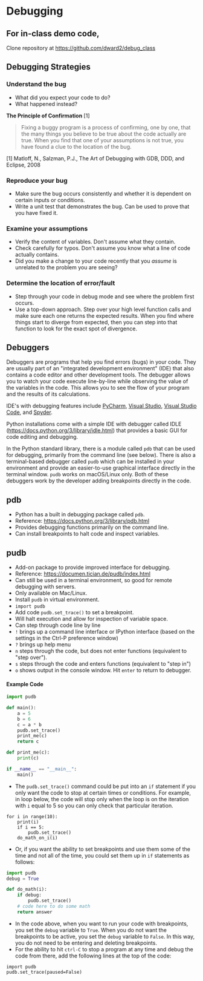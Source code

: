 # Debugging
## For in-class demo code,  
<!--- click [here](./debugging_code/debug_demo.py).--->  
Clone repository at <https://github.com/dward2/debug_class>

<!---
**Summer 2020**
Class code at <https://github.com/dward2/debug_demo>
--->

## Debugging Strategies

### Understand the bug
* What did you expect your code to do?
* What happened instead?

__The Principle of Confirmation__ [1]
> Fixing a buggy program is a process of confirming, one by one, that the many 
> things you believe to be true about the code actually are true. When you 
> find that one of your assumptions is not true, you have found a clue to 
> the location of the bug.

[1] Matloff, N., Salzman, P.J., The Art of Debugging with GDB, DDD, and 
Eclipse, 2008

### Reproduce your bug
* Make sure the bug occurs consistently and whether it is dependent on certain
inputs or conditions.
* Write a unit test that demonstrates the bug.  Can be used to prove that you
have fixed it.

### Examine your assumptions
* Verify the content of variables.  Don't assume what they contain.
* Check carefully for typos.  Don't assume you know what a line of code
actually contains.
* Did you make a change to your code recently that you _assume_ is unrelated 
to the problem you are seeing?
  
### Determine the location of error/fault
* Step through your code in debug mode and see where the problem first occurs.
* Use a top-down approach.  Step over your high level function calls and make
sure each one returns the expected results.  When you find where things start
  to diverge from expected, then you can step into that function to look for
  the exact spot of divergence.

## Debuggers
Debuggers are programs that help you find errors (bugs) in your code.  They
are usually part of an "integrated development environment" (IDE) that also
contains a code editor and other development tools.  The debugger allows you
to watch your code execute line-by-line while observing the value of the 
variables in the code.  This allows you to see the flow of your program and
the results of its calculations.

IDE's with debugging features include 
[PyCharm](../Resources/PyCharm/readme.MD), 
[Visual Studio](https://visualstudio.microsoft.com/), 
[Visual Studio Code](../Resources/visual_studio_code.md), and 
[Spyder](https://www.spyder-ide.org/).  

Python installations come with a simple IDE with debugger called IDLE
(<https://docs.python.org/3/library/idle.html>) that provides a basic GUI for
code editing and debugging.  

In the Python standard library, there is a module called `pdb` that can be used 
for debugging, primarily from the command line (see below).  There is also a 
terminal-based debugger called `pudb` which can be installed in your 
environment and provide an easier-to-use graphical interface directly in the
terminal window.  `pudb` works on macOS/Linux only.  Both of these debuggers
work by the developer adding breakpoints directly in the code.

## pdb
* Python has a built in debugging package called `pdb`.
* Reference: https://docs.python.org/3/library/pdb.html
* Provides debugging functions primarily on the command line.
* Can install breakpoints to halt code and inspect variables.
## pudb
* Add-on package to provide improved interface for debugging.
* Reference: https://documen.tician.de/pudb/index.html
* Can still be used in a terminal environment, so good for remote debugging
with servers.
* Only available on Mac/Linux.
* Install `pudb` in virtual environment.
* `import pudb`
* Add code `pudb.set_trace()` to set a breakpoint.
* Will halt execution and allow for inspection of variable space.
* Can step through code line by line
* `!` brings up a command line interface or IPython interface (based on the
settings in the Ctrl-P preference window)
* `?` brings up help menu
* `n` steps through the code, but does not enter functions (equivalent to 
       "step over").
* `s` steps through the code and enters functions (equivalent to "step in")
* `o` shows output in the console window.  Hit `enter` to return to debugger.
#### Example Code
```python
import pudb

def main():
    a = 5
    b = 6
    c = a * b
    pudb.set_trace()
    print_me(c)
    return c

def print_me(c):
    print(c)

if __name__ == "__main__":
    main()
```
* The `pudb.set_trace()` command could be put into an `if` statement if you 
only want the code to stop at certain times or conditions.  For example, in
loop below, the code will stop only when the loop is on the iteration with
`i` equal to 5 so you can only check that particular iteration.
```
for i in range(10):
    print(i)
    if i == 5:
        pudb.set_trace()
    do_math_on_i(i)
```
* Or, if you want the ability to set breakpoints and use them some of the 
time and not all of the time, you could set them up in `if` statements as
follows:
```python
import pudb
debug = True

def do_math(i):
    if debug:
        pudb.set_trace()
    # code here to do some math
    return answer
```
* In the code above, when you want to run your code with breakpoints, you set
the `debug` variable to `True`.  When you do not want the breakpoints to be
active, you set the `debug` variable to `False`.  In this way, you do not need
to be entering and deleting breakpoints.
* For the ability to hit `ctrl-C` to stop a program at any time and debug the
code from there, add the following lines at the top of the code:
```
import pudb
pudb.set_trace(paused=False)
```



